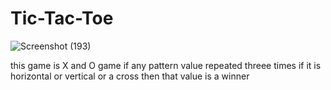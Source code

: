# Tic-Tac-Toe
![Screenshot (193)](https://github.com/rohith0510/Tic-Tac-Toe/assets/63388606/d96e6e85-1ff6-458b-8022-23d5641de0a6)

this game is X and O game if any pattern value repeated threee times if it is horizontal or vertical or a cross then that value is a winner
